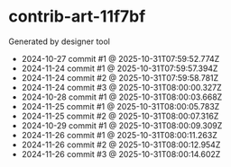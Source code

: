 # contrib-art-11f7bf
Generated by designer tool
- 2024-10-27 commit #1 @ 2025-10-31T07:59:52.774Z
- 2024-11-24 commit #1 @ 2025-10-31T07:59:57.394Z
- 2024-11-24 commit #2 @ 2025-10-31T07:59:58.781Z
- 2024-11-24 commit #3 @ 2025-10-31T08:00:00.327Z
- 2024-10-28 commit #1 @ 2025-10-31T08:00:03.668Z
- 2024-11-25 commit #1 @ 2025-10-31T08:00:05.783Z
- 2024-11-25 commit #2 @ 2025-10-31T08:00:07.316Z
- 2024-10-29 commit #1 @ 2025-10-31T08:00:09.309Z
- 2024-11-26 commit #1 @ 2025-10-31T08:00:11.263Z
- 2024-11-26 commit #2 @ 2025-10-31T08:00:12.954Z
- 2024-11-26 commit #3 @ 2025-10-31T08:00:14.602Z
